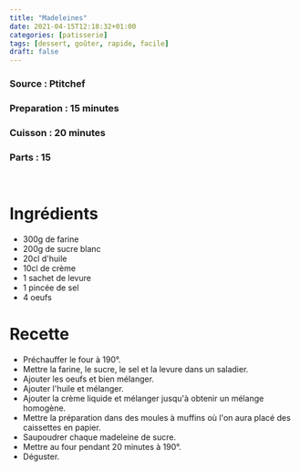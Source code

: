 ```yaml
---
title: "Madeleines"
date: 2021-04-15T12:18:32+01:00
categories: [patisserie]
tags: [dessert, goûter, rapide, facile]
draft: false
---
```

### Source : Ptitchef
### Preparation : 15 minutes
### Cuisson : 20 minutes
### Parts : 15
&nbsp;

# Ingrédients
- 300g de farine
- 200g de sucre blanc
- 20cl d'huile
- 10cl de crème
- 1 sachet de levure
- 1 pincée de sel
- 4 oeufs
&nbsp;

# Recette
- Préchauffer le four à 190°.
- Mettre la farine, le sucre, le sel et la levure dans un saladier.
- Ajouter les oeufs et bien mélanger.
- Ajouter l'huile et mélanger.
- Ajouter la crème liquide et mélanger jusqu'à obtenir un mélange homogène.
- Mettre la préparation dans des moules à muffins où l'on aura placé des caissettes en papier.
- Saupoudrer chaque madeleine de sucre.
- Mettre au four pendant 20 minutes à 190°.
- Déguster.